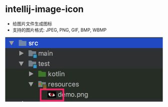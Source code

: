 # intellij-image-icon
* 给图片文件生成图标
* 支持的图片格式: JPEG, PNG, GIF, BMP, WBMP

![sample.png](docs/sample.png)

